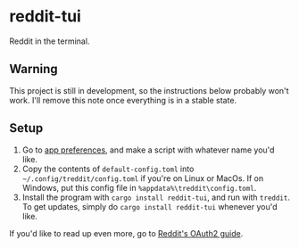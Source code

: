 # reddit-tui

Reddit in the terminal.

## Warning

This project is still in development, so the instructions below probably won't work. I'll remove this note once everything is in a stable state.

## Setup

1. Go to [app preferences](https://www.reddit.com/prefs/apps), and make a script with whatever name you'd like.
2. Copy the contents of `default-config.toml` into `~/.config/treddit/config.toml` if you're on Linux or MacOs. If on Windows, put this config file in `%appdata%\treddit\config.toml`.
3. Install the program with `cargo install reddit-tui`, and run with `treddit`. To get updates, simply do `cargo install reddit-tui` whenever you'd like.

If you'd like to read up even more, go to [Reddit's OAuth2 guide](https://github.com/reddit-archive/reddit/wiki/OAuth2-Quick-Start-Example).

